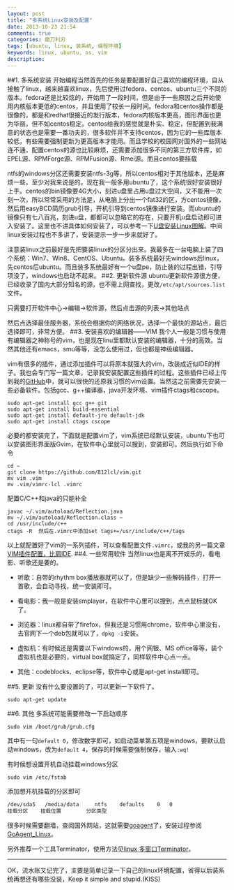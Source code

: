 ```yaml
---
layout: post
title: "多系统Linux安装及配置"
date: 2013-10-23 21:54
comments: true
categories: 磨刀利刃
tags: [ubuntu, linux, 装系统, 编程环境]
keywords: linux, ubuntu, os, vim
description:
---
```

##1. 多系统安装
开始编程当然首先的任务是要配置好自己喜欢的编程环境，自从接触了linux，越来越喜欢linux，先后使用过fedora、centos、ubuntu三个不同的版本。fedora还是比较炫的，开始用了一段时间，但是由于一些原因之后开始使用内核版本更低的centos，并且使用了较长一段时间。fedora和centos操作都是很像的，都是和redhat很接近的发行版本，fedora内核版本更高，图形界面也更为华丽，但不如centos稳定。centos给我的感觉就是朴实、稳定，但配置到我满意的状态也是需要一番功夫的，很多软件并不支持centos，因为它的一些库版本较低，有些需要强制更新为更高版本才能用。而且学校的校园网对国外的一些网站连不通，配置centos的源也比较麻烦，还需要添加很多不同的第三方软件库，如EPEL源、RPMForge源、RPMFusion源、Rmei源。而且centos要挂载
<!-- more -->
ntfs的windows分区还需要安装ntfs-3g等，所以centos相对于其他版本，还是麻烦一些，至少对我来说是的。现在我一般多用ubuntu了，这个系统很好安装很好上手。centos的bin镜像要4G大小，刻进u盘里占用u盘过大空间，又不能用一次刻一次，所以常常采用的方法是，从电脑上分出一个fat32的区，方centos镜像，然后用easyBCD简历grub引导，开机引导到centos镜像进行安装。而ubuntu的镜像只有七八百兆，刻进u盘，都都可以忽略它的存在，只要开机u盘启动即可进入安装了。这里也不讲具体如何安装了，可以参考一下[U盘安装Linux图解](http://blog.csdn.net/xiazdong/article/details/7523331)。中间linux安装过程也不多讲了，安装提示一步一步来就好了。

注意装linux之前最好是先把要装linux的分区分出来。我最多在一台电脑上装了四个系统：Win7、Win8、CentOS、Ubuntu。装多系统最好先windows后linux，先centos后ubuntu。而且装多系统最好有一个u盘pe，防止装的过程出错，引导项没了，windows也启动不起来。
##2. 更新软件源
ubuntu更新软件源很方便，已经收录了国内大部分知名的源，也不需上网查找，更改`/etc/apt/sources.list`文件。

只需要打开软件中心->编辑->软件源，然后点击源的列表->其他站点

然后点选择最佳服务器，系统会根据你的网络状况，选择一个最快的源站点，最后选择即可，非常方便。
##3. 安装喜欢的编辑器――VIM
我个人一般是习惯与使用有编辑器之神称号的vim，也是现在linu里都默认安装的编辑器，十分的高效。当然其他还有emacs，smu等等，没怎么使用过，但也都是神级编辑器。

vim有很多的插件，通过添加插件可以将原本就强大的vim，改装成近似IDE的样子。我也会专门写一篇文章，记录我安装配置这些插件的过程。这些插件已经上传到我的[GitHub](https://github.com/812lcl)中，就可以很快的还原我习惯的vim设置。当然这之前需要先安装一些必备软件。包括gcc、g++编译器，java开发环境、vim插件ctags和cscope。
```
sudo apt-get install gcc g++ git
sudo apt-get install build-essential
sudo apt-get install default-jre default-jdk
sudo apt-get install ctags cscope
```
必要的都安装完了，下面就是配置vim了，vim系统已经默认安装，ubuntu下也可以安装图形界面版Gvim，在软件中心里就可以搜到，安装即可。然后执行如下命令
```
cd ~
git clone https://github.com/812lcl/vim.git
mv vim .vim
mv .vim/vimrc-lcl .vimrc
```
配置C/C++和java的只能补全
```
javac ~/.vim/autoload/Reflection.java
mv ~/.vim/autoload/Reflection.class ~
cd /usr/include/c++
ctags -R  然后在.vimrc中添加set tags+=/usr/include/c++/tags
```
以上就配置好了vim的一系列插件，可以查看配置文件`.vimrc`，或我的另一篇文章[VIM插件配置，比肩IDE](http://812lcl.github.io/blog/2013/10/24/vimcha-jian-pei-zhi-%2Cbi-jian-ide/).
##4. 一些常用软件
当然linux也是离不开娱乐的，看电影、听歌还是要的。

- 听歌：自带的rhythm box播放器就可以了，但是缺少一些解码插件，打开一首歌，会自动寻找，统一安装即可。

- 看电影：我一般是安装smplayer，在软件中心里可以搜到，点点鼠标就OK了。

- 浏览器：linux都自带了firefox，但我还是习惯用chrome，软件中心里没有，去官网下一个deb包就可以了，`dpkg -i`安装。

- 虚拟机：有时候还是需要以下windows的，用个网银、MS office等等，装个虚拟机也是必要的，virtual box就搞定了，同样软件中心点一点。

- 其他：codeblocks、eclipse等，软件中心或是apt-get install即可。

##5. 更新
没有什么要设置的了，可以更新一下软件了。

	sudo apt-get update
##6. 其他
多系统可能需要修改一下启动顺序

	sudo vim /boot/grub/grub.cfg

其中有一句`default 0`，修改数字即可，如启动菜单第五项是windows，要默认启动windows，改为`default 4`，保存的时候需要强制保存，输入`:wq!`

有时候想设置开机自动挂载windows分区

	sudo vim /etc/fstab

添加想开机挂载的分区即可
```sh
/dev/sda5 	/media/data 	ntfs 	defaults 	0 	0
挂载分区 	挂载位置 		分区类型
```

很多时候需要翻墙，查阅国外网站，这就需要[goagent](https://code.google.com/p/goagent/)了，安装过程参阅[GoAgent_Linux](https://code.google.com/p/goagent/wiki/GoAgent_Linux)。

另外推荐一个工具Terminator，使用方法见[linux 多窗口Terminator](http://dikar.iteye.com/blog/940085)。

---
OK，流水账又记完了，主要是简单记录一下自己的linux环境配置，省得以后装系统再想还有哪些没装，Keep it simple and stupid.(KISS)
